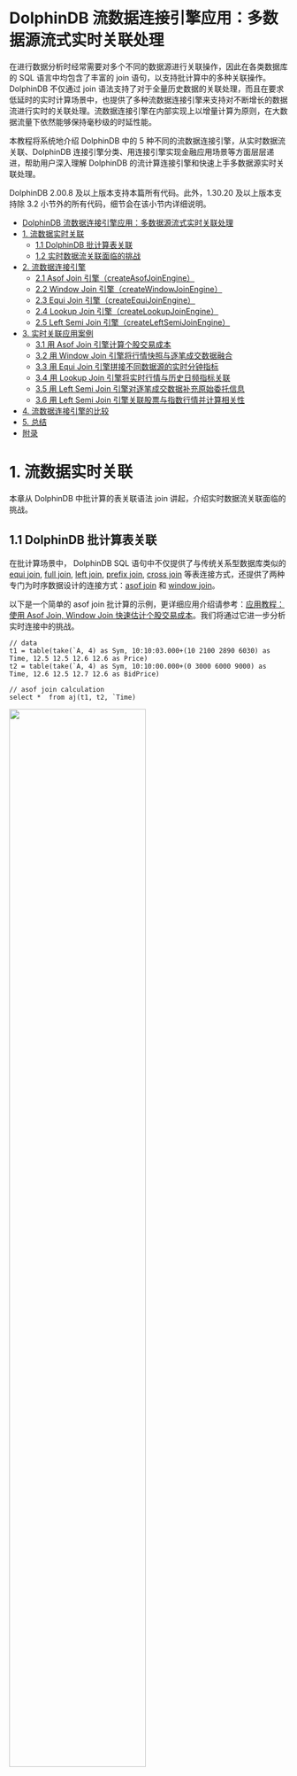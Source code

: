 # DolphinDB 流数据连接引擎应用：多数据源流式实时关联处理

在进行数据分析时经常需要对多个不同的数据源进行关联操作，因此在各类数据库的 SQL 语言中均包含了丰富的 join 语句，以支持批计算中的多种关联操作。 DolphinDB 不仅通过 join 语法支持了对于全量历史数据的关联处理，而且在要求低延时的实时计算场景中，也提供了多种流数据连接引擎来支持对不断增长的数据流进行实时的关联处理。流数据连接引擎在内部实现上以增量计算为原则，在大数据流量下依然能够保持毫秒级的时延性能。

本教程将系统地介绍 DolphinDB 中的 5 种不同的流数据连接引擎，从实时数据流关联、DolphinDB 连接引擎分类、用连接引擎实现金融应用场景等方面层层递进，帮助用户深入理解 DolphinDB 的流计算连接引擎和快速上手多数据源实时关联处理。

DolphinDB 2.00.8 及以上版本支持本篇所有代码。此外，1.30.20 及以上版本支持除 3.2 小节外的所有代码，细节会在该小节内详细说明。

- [DolphinDB 流数据连接引擎应用：多数据源流式实时关联处理](#dolphindb-流数据连接引擎应用多数据源流式实时关联处理)
- [1. 流数据实时关联](#1-流数据实时关联)
  - [1.1 DolphinDB 批计算表关联](#11-dolphindb-批计算表关联)
  - [1.2 实时数据流关联面临的挑战](#12-实时数据流关联面临的挑战)
- [2. 流数据连接引擎](#2-流数据连接引擎)
  - [2.1 Asof Join 引擎（createAsofJoinEngine）](#21-asof-join-引擎createasofjoinengine)
  - [2.2 Window Join 引擎（createWindowJoinEngine）](#22-window-join-引擎createwindowjoinengine)
  - [2.3 Equi Join 引擎（createEquiJoinEngine）](#23-equi-join-引擎createequijoinengine)
  - [2.4 Lookup Join 引擎（createLookupJoinEngine）](#24-lookup-join-引擎createlookupjoinengine)
  - [2.5 Left Semi Join 引擎（createLeftSemiJoinEngine）](#25-left-semi-join-引擎createleftsemijoinengine)
- [3. 实时关联应用案例](#3-实时关联应用案例)
  - [3.1 用 Asof Join 引擎计算个股交易成本](#31-用-asof-join-引擎计算个股交易成本)
  - [3.2 用 Window Join 引擎将行情快照与逐笔成交数据融合](#32-用-window-join-引擎将行情快照与逐笔成交数据融合)
  - [3.3 用 Equi Join 引擎拼接不同数据源的实时分钟指标](#33-用-equi-join-引擎拼接不同数据源的实时分钟指标)
  - [3.4 用 Lookup Join 引擎将实时行情与历史日频指标关联](#34-用-lookup-join-引擎将实时行情与历史日频指标关联)
  - [3.5 用 Left Semi Join 引擎对逐笔成交数据补充原始委托信息](#35-用-left-semi-join-引擎对逐笔成交数据补充原始委托信息)
  - [3.6 用 Left Semi Join 引擎关联股票与指数行情并计算相关性](#36-用-left-semi-join-引擎关联股票与指数行情并计算相关性)
- [4. 流数据连接引擎的比较](#4-流数据连接引擎的比较)
- [5. 总结](#5-总结)
- [附录](#附录)

# 1. 流数据实时关联

本章从 DolphinDB 中批计算的表关联语法 join 讲起，介绍实时数据流关联面临的挑战。

## 1.1 DolphinDB 批计算表关联

在批计算场景中， DolphinDB SQL 语句中不仅提供了与传统关系型数据库类似的 [equi join](https://www.dolphindb.cn/cn/help/SQLStatements/TableJoiners/equijoin.html), [full join](https://www.dolphindb.cn/cn/help/SQLStatements/TableJoiners/fulljoin.html), [left join](https://www.dolphindb.cn/cn/help/SQLStatements/TableJoiners/leftjoin.html), [prefix join](https://www.dolphindb.cn/cn/help/SQLStatements/TableJoiners/prefixjoin.html), [cross join](https://www.dolphindb.cn/cn/help/SQLStatements/TableJoiners/crossjoin.html) 等表连接方式，还提供了两种专门为时序数据设计的连接方式：[asof join](https://www.dolphindb.cn/cn/help/SQLStatements/TableJoiners/asofjoin.html) 和 [window join](https://www.dolphindb.cn/cn/help/SQLStatements/TableJoiners/windowjoin.html)。

以下是一个简单的 asof join 批计算的示例，更详细应用介绍请参考：[应用教程：使用 Asof Join, Window Join 快速估计个股交易成本](https://ask.dolphindb.net/article/9)。我们将通过它进一步分析实时连接中的挑战。

```
// data
t1 = table(take(`A, 4) as Sym, 10:10:03.000+(10 2100 2890 6030) as Time, 12.5 12.5 12.6 12.6 as Price)
t2 = table(take(`A, 4) as Sym, 10:10:00.000+(0 3000 6000 9000) as Time, 12.6 12.5 12.7 12.6 as BidPrice)

// asof join calculation
select *  from aj(t1, t2, `Time)
```

<img src="./images/streaming-real-time-correlation-processing/1_1.png" width=70%>

asof join 能够关联当前时刻或距离当前时刻最近时刻的数据。指定连接列为 Time 字段后，如上图所示，t1 表的每行记录总是关联 t2 表中 Time 值小于它的 Time 值的那一行 t2 记录。关联后的结果如下：

<img src="./images/streaming-real-time-correlation-processing/1_2.png" width=50%>

## 1.2 实时数据流关联面临的挑战

批计算的关联操作，作为计算输入的 t1 表和 t2 表的数据是有界的，关联操作作用在全量输入数据上，计算结果一次性全量输出。现在考虑一下实时关联的场景，首先在输入上，t1, t2 的记录数会不断增长，表现为数据无界且无法预知下一条记录何时到来，比如股票市场中的交易数据、行情快照数据，而对于关联结果，我们会希望在每一条输入到来后尽快且尽可能正确地输出结果记录，这时计算是不断增量进行的。

那么，对于流式的实时关联场景，我们需要解决以下两个问题：

- 何时触发计算并输出：以上面的 asof join 为例，数据流 t1 中第一条记录（Time 值为10:10:03:010）到达系统时，假设 t2 数据流中也有一条记录（Time 为10:10:00.000），此时实时计算模块是决定关联目前 t2 中最近的一条记录并输出，还是等待某个触发条件再关联输出，这是技术实现上要解决的问题。
- 如何管理内存：为了能够正确地关联到两个数据流，实时计算模块需要缓存历史的数据流，而输入是源源不断的，则需要历史数据的清理机制。

# 2. 流数据连接引擎

DolphinDB 提供了 [createAsofJoinEngine](https://www.dolphindb.cn/cn/help/FunctionsandCommands/FunctionReferences/c/createAsofJoinEngine.html), [createWindowJoinEngine](https://www.dolphindb.cn/cn/help/FunctionsandCommands/FunctionReferences/c/createWindowJoinEngine.html), [createEquiJoinEngine](https://www.dolphindb.cn/cn/help/FunctionsandCommands/FunctionReferences/c/createEquiJoinEngine.html), [createLeftSemiJoinEngine](https://www.dolphindb.cn/cn/help/FunctionsandCommands/FunctionReferences/c/createLeftSemiJoinEngine.html), [createLookupJoinEngine](https://www.dolphindb.cn/cn/help/FunctionsandCommands/FunctionReferences/c/createLookupJoinEngine.html) 等 5 种不同的流计算连接引擎函数，不同连接引擎的关联规则基本上与批计算中相应的 join 类似，差异将在后续小节中详细说明。本章首先概述 DolphinDB 流计算引擎，之后依次介绍各个引擎的原理和效果。

流计算连接引擎是 DolphinDB 中对数据流进行实时关联的计算模块，可以理解为一个设置了关联规则的计算黑盒，输入为2条数据流，输出为1条数据流，引擎内部会自动维护计算状态。

<img src="./images/streaming-real-time-correlation-processing/2_1.png" width=60%>

以下代码是 1.1 小节中的 asof join SQL 的流计算实现的脚本，首先创建 2 个流数据表作为输入、1 个流数据表作为输出，然后通过函数 createAsofJoinEngine 创建流计算引擎，之后通过函数 subscribeTable 分别订阅 2 个流数据表并将数据实时注入流计算引擎的左、右表。之后当数据不断写入两个流数据表时，输出结果表 output 中的记录数会相应地增加。流数据订阅功能更详细的介绍见 [流数据订阅](https://gitee.com/dolphindb/Tutorials_CN/blob/master/streaming_tutorial.md#22_流数据订阅) 。

```
// create table
share streamTable(1:0, `Sym`Time`Price, [SYMBOL, TIME, DOUBLE]) as trade
share streamTable(1:0, `Sym`Time`BidPrice, [SYMBOL, TIME, DOUBLE]) as snapshot
share table(1:0, `Time`Sym`Price`t2_Time`BidPrice, [TIME, SYMBOL, DOUBLE, TIME, DOUBLE]) as output

// create engine
ajEngine = createAsofJoinEngine(name="asofJoin", leftTable=trade, rightTable=snapshot, outputTable=output, metrics=<[Price, snapshot.Time, BidPrice]>, matchingColumn=`Sym, timeColumn=`Time, useSystemTime=false, delayedTime=1000)

// subscribe topic
subscribeTable(tableName="trade", actionName="joinLeft", offset=0, handler=getLeftStream(ajEngine), msgAsTable=true)
subscribeTable(tableName="snapshot", actionName="joinRight", offset=0, handler=getRightStream(ajEngine), msgAsTable=true)
```

以下代码构造输入数据并写入 2 个流数据表，查看结果表 output 将看到引擎计算的结果。

```
// generate data
t1 = table(take(`A, 4) as Sym, 10:10:03.000+(10 2100 2890 6030) as Time, 12.5 12.5 12.6 12.6 as Price)
t2 = table(take(`A, 4) as Sym, 10:10:00.000+(0 3000 6000 9000) as Time, 12.6 12.5 12.7 12.6 as BidPrice)
// input data
snapshot.append!(t2)
trade.append!(t1)
```

流计算连接引擎通过内置实现和简单的参数接口来解决上一章提到的实时数据流关联的问题。对于内存管理，每个引擎都提供了 garbageSize 参数来清理不再需要的历史数据。对于触发计算的机制，不同的引擎会稍有不同，可以大致分为以下几类：

1. 若关联计算依赖数据的时间顺序，则处理的方式有：
   1. 以数据注入引擎时的系统时间为时序标准
   2. 以数据中的时间列为时序标准，这种情况下因为无法预知后续将到达的数据的时间戳，则时序判断以最新的时间戳为依据，认为时间戳早于它的全部数据都已经到齐，同时辅以超时强制触发的规则
2. 关联计算不依赖数据的时间顺序，则处理的方式有：
   1. 在数据注入引擎时立即计算输出
   2. 等待到匹配数据后才计算输出，同时辅以超时强制触发的规则

关联规则和触发规则决定了引擎的计算结果，下面我们详细介绍每一个连接引擎的原理和关联效果。

## 2.1 Asof Join 引擎（createAsofJoinEngine）

Asof Join 引擎的连接机制类似于 SQL 中的 asof join，按连接列分组，在每个分组内按时间邻近度关联左右表。引擎默认左右表是有序的，在连接列分组内，对于左表的每一条记录，当引擎判断邻近的时刻到来后，在右表缓存中选取在该条左表记录的时刻之前且最接近的一条记录，不论是否找到，引擎都将输出一条结果。

Asof join 引擎在创建时通过参数 useSystemTime 指定以下两种规则中的一种，用于判断临近时刻是否到来：

- 规则一：以数据注入引擎时的系统时间为时序标准，则每一条左表记录注入引擎时立刻关联并输出；
- 规则二：以数据中的时间列为时序标准，当右表数据的最新时刻大于左表数据的时刻时触发关联并输出。

在规则二的基础上，还可以通过参数 delayedTime 设置超时强制触发规则。

下图展示在一个分组中，以非系统时间触发输出的 Asof Join 引擎效果（未设置超时强制触发），触发输出的时刻由右表到来新数据决定。后文 3.1 小节将介绍一个 Asof Join 引擎的实际应用场景：[计算个股交易成本](#31-用-asof-join-引擎计算个股交易成本)。

<img src="./images/streaming-real-time-correlation-processing/2_2.png" width=60%>

## 2.2 Window Join 引擎（createWindowJoinEngine）

Window Join 引擎的连接机制类似于 SQL 中的 window join，上一小节的 Asof Join 引擎可以看做是Window Join 引擎的一个特例。按连接列分组，在每个分组内按时间邻近关联右表一个时间窗口内的数据，这个窗口由左表的每一条记录的时刻和创建引擎时指定的窗口（参数 window）决定。引擎默认左右表是有序的，在连接列分组内，对于左表中的每一条记录，会在右表缓存中选取由左表的时刻确定的窗口范围内的记录，可能会找到 0 至多条记录，引擎将输出一条结果，这条结果由多条右表记录聚合为一条后与左表拼接而成。

Window Join 引擎在创建时通过参数 useSystemTime 指定以下两种规则中的一种，用于判断临近时刻是否到来：

- 规则一：以数据注入引擎时的系统时间为时序标准，则系统时间达到窗口下边界时立刻关联并输出；
- 规则二：以数据中的时间列为时序标准，当右表数据的最新时刻大于窗口下边界时触发关联并输出。

在规则二的基础上，还可以通过参数 maxDelayedTime 设置超时强制触发规则。

下图展示在一个分组中，以非系统时间触发输出的普通窗口（参数 window=-1:2 ）连接的效果，由每一条左表记录基于其时间戳往前 1 个时间刻度、往后2个时间刻度划定窗口的上下边界，输出由大于窗口下边界的第一条右表记录触发，窗口计算不包含这条触发记录。

<img src="./images/streaming-real-time-correlation-processing/2_3.png" width=60%>

下图展示在一个分组中，以非系统时间触发输出的特殊窗口（参数 window=0:0 ）连接的效果，窗口范围由相邻两条左表记录划定，输出由等于或大于左表时间戳的第一条右表记录触发，窗口计算不包含这条触发记录。后文 3.2 小节将介绍一个基于特殊窗口的窗口关联引擎的实际应用场景：[对行情快照融合逐笔成交数据](#32-用-window-join-引擎将行情快照与逐笔成交数据融合)。

<img src="./images/streaming-real-time-correlation-processing/2_4.png" width=60%>

## 2.3 Equi Join 引擎（createEquiJoinEngine）

*注：自 1.30.21/2.00.9 版本起，`createEqualJoinEngine` 更名为 `createEquiJoinEngine`，原函数名可继续使用。*

Equi Join 引擎的连接机制类似于 SQL 中的 equi join，按连接列和时间列等值关联左右表，对于左表（或右表）中的每一条记录，当它成功匹配上右表（或左表）中连接列一致的一条记录时，引擎将输出一条结果。

与SQL 中的 equi join 不同的是，因为引擎内部并不缓存所有历史数据，所以可能出现左表（或右表）中的某条记录到来后无法关联到已经从引擎缓存中清除的历史右表（或左表）记录，进而不会输出结果。这是由Equi Join 引擎的设计初衷和内部实现决定的，该引擎是为以连接列和时间列为键值的输入数据设计的，比如每支股票在每分钟有一条记录。

下图展示字段结构为（连接列，时间列，指标）的输入数据注入等值关联引擎的效果。后文 3.3 小节将介绍一个等值关联引擎的实际应用场景：[拼接不同数据源的实时分钟指标](#33-用-equi-join-引擎拼接不同数据源的实时分钟指标)。

<img src="./images/streaming-real-time-correlation-processing/2_5.png" width=60%>

建议按推荐场景使用Equi Join 引擎，即对连接列和时间列唯一的数据使用本引擎。若非推荐场景，为了理解输出效果，可以参考如下设计原理：Equi Join 引擎内部分别为左右表数据维护两个以连接列和时间列作为键值的键值表作为缓存，并对每条记录标识是否关联过。下面以左表为例介绍，右表同理。当一条左表记录注入引擎，则查找右表缓存， 若能成功匹配则输出一条结果，并在右表缓存中标识对应记录为已关联，这时左表缓存中不会保存这条立刻关联输出的左表记录（此原理会导致上图中后续的灰色数据(A,t1,4)无法匹配而不输出），若未能匹配成功，则将该条左表记录加入左表缓存，并标识为未关联。

需要注意，对于缓存中的已关联、未关联的数据，Equi Join 引擎都会进行过期清理，清理原理可参考用户手册 [createEquiJoinEngine](https://www.dolphindb.cn/cn/help/FunctionsandCommands/FunctionReferences/c/createEquiJoinEngine.html)。若遵循推荐场景使用此引擎，但是引擎输出结果与 SQL equi join 结果仍不完全一致，则是设置的清理规则导致的差异。

## 2.4 Lookup Join 引擎（createLookupJoinEngine）

Lookup Join 引擎的连接机制类似于 SQL 中的 left join，按连接列等值关联左右表，左表中的每一条记录注入引擎时便立刻关联当前时刻的右表，不论是否在右表中匹配到连接列一致的记录，引擎都会立刻输出一条结果，若未能匹配上则结果中右表相关的字段为空。

与 SQL 中的 left join 不同的是，引擎在内部缓存右表的记录时，对于相同连接列的数据总是只保留最新一条，因此对于左表的每一条记录至多只会匹配一条右表记录并输出一次。引擎的右表可以是数据流或者数据集。对于数据流，引擎通过数据流不断地注入引擎来更新内部的右表缓存；对于数据集，引擎通过对数据集的定时查询来更新内部的右表缓存。

下图展示字段结构为（连接列，指标）的输入数据，注入右表保留最新一条记录的 Lookup Join 引擎的效果，左表数据总是在达到后立刻输出。后文 3.4 小节将介绍一个 Lookup Join 引擎的实际应用场景：[对实时行情关联历史日频指标](#34-用-lookup-join-引擎将实时行情与历史日频指标关联)。

<img src="./images/streaming-real-time-correlation-processing/2_6.png" width=60%>

## 2.5 Left Semi Join 引擎（createLeftSemiJoinEngine）

Left Semi Join 引擎的连接机制类似于 SQL 中的 equi join ，按连接列等值关联左右表，对于左表中的每一条记录，当它成功匹配上右表中连接列一致的一条记录时，引擎将输出一条结果。未成功匹配的左表的记录将一直由引擎缓存，等待与右表中更新的记录匹配。

与SQL 中的 equi join 不同的是，引擎在内部缓存右表的记录时，对于相同连接列的数据总是只保留第一条或者最新一条，因此对于左表的每一条记录至多只会匹配一条右表记录并输出一次。

下图展示字段结构为（连接列，指标）的输入数据，注入右表保留最新一条记录的Left Semi Join 引擎的效果，左表数据总是等到匹配成功才输出。后文3.5、3.6小节将分别介绍两个Left Semi Join 引擎的实际应用场景：一是[对逐笔成交数据补充原始委托信息](#35-用-left-semi-join-引擎对逐笔成交数据补充原始委托信息)，二是[关联股票和指数行情并计算相关性](#36-用-left-semi-join-引擎关联股票与指数行情并计算相关性)。

<img src="./images/streaming-real-time-correlation-processing/2_7.png" width=60%>

# 3. 实时关联应用案例

DolphinDB 中流计算连接引擎是结合各类实际业务场景而设计的，本章将从 6 个实际应用案例出发介绍各个连接引擎适用的具体场景。为了便于解释关联效果，下文案例中均以少量的模拟数据依次注入右表、左表来模拟数据流输入。

流计算脚本开发和调试过程中推荐使用 [getStreamingStat](https://www.dolphindb.cn/cn/help/FunctionsandCommands/FunctionReferences/g/getStreamingStat.html) 函数监控流订阅的状态，[getStreamEngineStat](https://www.dolphindb.cn/cn/help/FunctionsandCommands/FunctionReferences/g/getStreamEngineStat.html)函数监控流数据引擎的状态。此外，文末[附录](#附录)中提供了清理流数据环境的通用脚本，用于一键清理所有的流数据表、取消所有的订阅、释放所有的流引擎。

## 3.1 用 Asof Join 引擎计算个股交易成本

因为逐笔成交数据和报价数据的发生时间不可能完全一致而不能使用常用的等值连接，往往需要以成交时间为基准找到交易发生前的最近一次报价数据，因此需要以邻近匹配的方式关联两个数据流。

这个场景的特征是，每条成交记录匹配一条时刻早于自己的报价记录，输出与原始的每一条成交记录一一对应。以下脚本用 Asof Join 引擎来实现此场景：

```
// create table
share streamTable(1:0, `Sym`TradeTime`TradePrice, [SYMBOL, TIME, DOUBLE]) as trades
share streamTable(1:0, `Sym`Time`Bid1Price`Ask1Price, [SYMBOL, TIME, DOUBLE, DOUBLE]) as snapshot
share streamTable(1:0, `TradeTime`Sym`TradePrice`TradeCost`SnapshotTime, [TIME, SYMBOL, DOUBLE, DOUBLE, TIME]) as output

// create engine
ajEngine = createAsofJoinEngine(name="asofJoin", leftTable=trades, rightTable=snapshot, outputTable=output, metrics=<[TradePrice, abs(TradePrice-(Bid1Price+Ask1Price)/2), snapshot.Time]>, matchingColumn=`Sym, timeColumn=`TradeTime`Time, useSystemTime=false, delayedTime=1000)

// subscribe topic
subscribeTable(tableName="trades", actionName="appendLeftStream", handler=getLeftStream(ajEngine), msgAsTable=true, offset=-1, hash=0)
subscribeTable(tableName="snapshot", actionName="appendRightStream", handler=getRightStream(ajEngine), msgAsTable=true, offset=-1, hash=1)
```

- 逐笔成交数据 trades 注入引擎的左表，报价数据 snapshot 注入引擎的右表。
- 引擎参数 useSystemTime=false 表示通过数据中的时间列（左表为 TradeTime 字段，右表为 Time 字段）来判断左右表中记录的时序关系。
- 引擎参数 delayedTime 是对默认触发机制的补充，以超时强制触发的方式保证左表及时匹配并输出。若未设置 delayedTime 是默认触发机制，对于任意一条左表记录，它必须等到右表出现一条时间戳大于它的记录才输出。但考虑到实际的应用场景中，某条右表记录可能迟迟未能到达或者始终不可能出现一条大于某些左表数据的右表记录，同时期望左表中每条记录都能匹配并输出，那么建议设置 dalayTime ，在这种情况下将以左表出现更新的数据或者系统时间超时来强制触发计算。
- 引擎参数 metrics 中 snapshot.Time 表示取右表 snapshot 中的 Time 字段，因为左表 trades 中也具有 Time 字段，若不加前缀、直接写 Time，则默认取左表的 Time 字段。
- 上例中创建引擎时未显式指定 garbageSize ，则使用默认值，garbageSize 不论大小均不改变计算结果，只影响引擎的内存占用。

构造数据写入作为原始输入的 2 个流数据表，先写入右表，再写入左表：

```
// generate data: trade
t1 = table(`A`A`B`A`B`B as Sym, 10:00:02.000+(1..6)*700 as TradeTime,  (3.4 3.5 7.7 3.5 7.5 7.6) as TradePrice)
// generate data: snapshot
t2 = table(`A`B`A`B as Sym, 10:00:00.000+(3 3 6 6)*1000 as Time, (3.5 7.6 3.5 7.6) as Bid1Price, (3.5 7.6 3.6 7.6) as Ask1Price)
// input data
snapshot.append!(t2)
trades.append!(t1)
```

输入数据与关联关系如下：

<img src="./images/streaming-real-time-correlation-processing/3_1.png" width=70%>

关联得到的结果表 output 如下，左表中全部 7 条数据都有对应的输出。本例中，在创建引擎时指定了 delayedTime 参数，因此对于分组 B ，即使右表 snapshot 中没有比 10:00:06.200 更大的时间戳， 左表 trades 中最后一条数据(B,10:00:06.200, 7.6) 仍然能够在注入引擎 2s 后强制输出。

<img src="./images/streaming-real-time-correlation-processing/3_2.png" width=50%>

## 3.2 用 Window Join 引擎将行情快照与逐笔成交数据融合

行情快照和逐笔成交数据包含着不同的信息，很多高频因子的计算同时依赖行情快照和成交数据，本例在行情快照数据的基础上融合前后两个快照之间的逐笔成交数据，融合后的数据可以更方便地作为后续复杂因子的计算的输入。

这个场景的特征是，每条行情快照记录匹配一个时间窗口内的全部逐笔成交记录的聚合值，这个时间窗口的上下界由两条行情快照数据的时刻决定，输出与原始的每一条行情快照记录一一对应。对于一个窗口中的逐笔成交记录，既需要计算交易量总和这样的聚合值，也希望以一个字段保留窗口内的全部逐笔成交明细。以下脚本用 Window Join 引擎的特殊窗口来实现此场景。

注意，1.30 版本的 DolphinDB 不支持 array vector 数据形式，以下脚本包含 array vector 功能，因此仅支持 2.00 版本。

```
// create table
share streamTable(1:0, `Sym`TradeTime`Side`TradeQty, [SYMBOL, TIME, INT, LONG]) as trades
share streamTable(1:0, `Sym`Time`Open`High`Low`Close, [SYMBOL, TIME, DOUBLE, DOUBLE, DOUBLE, DOUBLE]) as snapshot
share streamTable(1:0, `Time`Sym`Open`High`Low`Close`BuyQty`SellQty`TradeQtyList`TradeTimeList, [TIME, SYMBOL, DOUBLE, DOUBLE, DOUBLE, DOUBLE, LONG, LONG, LONG[], TIME[]]) as output

// create engine
wjMetrics = <[Open, High, Low, Close, sum(iif(Side==1, TradeQty, 0)), sum(iif(Side==2, TradeQty, 0)), TradeQty, TradeTime]>
fillArray = [00:00:00.000, "", 0, 0, 0, 0, 0, 0, [], []]
wjEngine = createWindowJoinEngine(name="windowJoin", leftTable=snapshot, rightTable=trades, outputTable=output, window=0:0, metrics=wjMetrics, matchingColumn=`Sym, timeColumn=`Time`TradeTime, useSystemTime=false, nullFill=fillArray)

// subscribe topic
subscribeTable(tableName="snapshot", actionName="appendLeftStream", handler=getLeftStream(wjEngine), msgAsTable=true, offset=-1, hash=0)
subscribeTable(tableName="trades", actionName="appendRightStream", handler=getRightStream(wjEngine), msgAsTable=true, offset=-1, hash=1)
```

- 行情快照数据 snapshot 注入引擎的左表，逐笔成交数据 trades 注入引擎的右表。
- 引擎参数 useSystemTime=false 表示通过数据中的时间列（左表为 Time 字段，右表为 TradeTime 字段）来判断左右表中记录的时序关系。
- 引擎参数 window=0:0 表示右表 trades 的计算窗口将由左表 snapshot 当前和其上一条数据的时间戳划定。
- 引擎参数 metrics 表示计算指标，如 Open 表示取左表 snapshot 中 Open 字段，sum(iif(Side==1, TradeQty, 0)) 表示对右表 trades 在窗口内的数据做聚合计算。注意，TradeQty 是右表 trades 中的字段，且此处对 TradeQty 没有使用聚合函数，则表示对右表 trades 在窗口内的全部 TradeQty 值保留明细，对应的输出为一个数据类型为 array vector 的字段。
- 引擎参数 nullFill 为可选参数，表示如何填充输出表中的空值，本例中结合实际场景，对于表示价格的字段如 Open 等都指定将空值填充为0。注意，nullFill 为元组，必须和输出表列字段等长且类型一一对应。

构造数据写入作为原始输入的 2 个流数据表，先写入右表，再写入左表：

```
// generate data: snapshot
t1 = table(`A`B`A`B`A`B as Sym, 10:00:00.000+(3 3 6 6 9 9)*1000 as Time, (NULL NULL 3.5 7.6 3.5 7.6) as Open, (3.5 7.6 3.6 7.6 3.6 7.6) as High, (3.5 7.6 3.5 7.6 3.4 7.5) as Low, (3.5 7.6 3.5 7.6 3.6 7.5) as Close)
// generate data: trade
t2 = table(`A`A`B`A`B`B`A`B`A`A as Sym, 10:00:02.000+(1..10)*700 as TradeTime,  (1 2 1 1 1 1 2 1 2 2) as Side, (1..10) * 10 as TradeQty)
// input data
trades.append!(t2)
snapshot.append!(t1)
```

输入数据与关联关系如下：

<img src="./images/streaming-real-time-correlation-processing/3_3.png" width=80%>

关联得到的结果表 output 如下，其中最后两列为 array vector 类型数据，记录了窗口中全部成交记录的 TradeQty 字段明细、TradeTime 字段明细。

注意，输出表比左表 snapshot 少一条数据，即左表 sanpshot 中分组 B 内时间戳为 10:00:09.000 的数据没有输出，这是因为右表 trades 中分组 B 内没有等于或大于 10:00:09.000 的数据来关闭窗口。在实际生产中，当接入实时数据时，若需要左表 snapshot 一旦达到引擎便立即输出，则建议选择 useSystemTime=true，即用系统时间作为时间戳，这时，对于任意一条左表记录，右表窗口是从前一条左表记录到达到本条记录到达之间进入引擎的全部右表数据。

<img src="./images/streaming-real-time-correlation-processing/3_4.png" width=70%>

## 3.3 用 Equi Join 引擎拼接不同数据源的实时分钟指标

在量化金融的实盘中往往会对原始的行情快照、逐笔成交等进行降采样形成分钟指标，以作为输入提供给进一步的交易策略，这时则需要将多个不同数据源计算出的指标关联到同一张表中。本例将对快照和成交数据分别做实时的 1 分钟聚合，并将快照指标和成交指标关联后输出到同一张宽表中。

这个场景的特征是，每支股票的行情快照分钟指标在每一分钟只有一条记录，逐笔成交分钟指标同样有这样的唯一性，并且在某一分钟的输出上，期望总是在两类指标都计算完成后再将关联输出。以下脚本用 Equi Join 引擎来实现此场景。

*注意：如您使用的 DolphinDB 版本早于 1.30.21/2.00.9，请将脚本中的 `createEquiJoinEngine` 替换为 `createEqualJoinEngine`。自 1.30.21/2.00.9 版本起，`createEqualJoinEngine` 更名为 `createEquiJoinEngine`，原函数名可继续使用。*

```
// create table
share streamTable(1:0, `Sym`TradeTime`Side`TradeQty, [SYMBOL, TIME, INT, LONG]) as trades
share streamTable(1:0, `UpdateTime`Sym`BuyTradeQty`SellTradeQty, [TIME, SYMBOL, LONG, LONG]) as tradesMin
share streamTable(1:0, `Sym`Time`Bid1Price`Bid1Qty, [SYMBOL, TIME, DOUBLE, LONG]) as snapshot
share streamTable(1:0, `UpdateTime`Sym`AvgBid1Amt, [TIME, SYMBOL, DOUBLE]) as snapshotMin
share streamTable(1:0, `UpdateTime`Sym`AvgBid1Amt`BuyTradeQty`SellTradeQty, [TIME, SYMBOL, DOUBLE, LONG, LONG]) as output

// create engine: 
eqJoinEngine = createEquiJoinEngine(name="EquiJoin", leftTable=tradesMin, rightTable=snapshotMin, outputTable=output, metrics=<[AvgBid1Amt, BuyTradeQty, SellTradeQty]>, matchingColumn=`Sym, timeColumn=`UpdateTime)
// create engine: 
tsEngine1 = createTimeSeriesEngine(name="tradesAggr", windowSize=60000, step=60000, metrics=<[sum(iif(Side==1, 0, TradeQty)), sum(iif(Side==2, 0, TradeQty))]>, dummyTable=trades, outputTable=getLeftStream(eqJoinEngine), timeColumn=`TradeTime, keyColumn=`Sym, useSystemTime=false, fill=(0, 0))
// create engine: 
tsEngine2 = createTimeSeriesEngine(name="snapshotAggr", windowSize=60000, step=60000, metrics=<[avg(iif(Bid1Price!=NULL, Bid1Price*Bid1Qty, 0))]>, dummyTable=snapshot, outputTable=getRightStream(eqJoinEngine), timeColumn=`Time, keyColumn=`Sym, useSystemTime=false, fill=(0.0))

// subscribe topic
subscribeTable(tableName="trades", actionName="minAggr", handler=tsEngine1, msgAsTable=true, offset=-1, hash=1)
subscribeTable(tableName="snapshot", actionName="minAggr", handler=tsEngine2, msgAsTable=true, offset=-1, hash=2) 
```

- 首先用两个独立的时序聚合引擎（[createTimeSeriesEngine](https://www.dolphindb.cn/cn/help/FunctionsandCommands/FunctionReferences/c/createTimeSeriesEngine.html)）对原始的快照和成交数据流按数据中的时间戳做实时聚合、输出每一分钟的指标，之后通过引擎级联的方式，将两个时序聚合引擎的输出分别作为左右表注入连接引擎。引擎级联更详细的介绍见 [流数据教程：4.1 流水线处理](https://gitee.com/dolphindb/Tutorials_CN/blob/master/streaming_tutorial.md#41_流水线处理) 。
- Equi Join 引擎对左、右表的处理是完全相同的，即上例中在 createEquiJoinEngine 时交换左右表不会影响关联结果。

构造数据写入作为原始输入的 2 个流数据表：

```
// generate data: snapshot
t1 = table(`A`B`A`B`A`B as Sym, 10:00:52.000+(3 3 6 6 9 9)*1000 as Time, (3.5 7.6 3.6 7.6 3.6 7.6) as Bid1Price, (1000 2000 500 1500 400 1800) as Bid1Qty)
// generate data: trade
t2 = table(`A`A`B`A`B`B`A`B`B`A as Sym, 10:00:54.000+(1..10)*700 as TradeTime,  (1 2 1 1 1 1 2 1 2 2) as Side, (1..10) * 10 as TradeQty)
// input
trades.append!(t2)
snapshot.append!(t1)
```

关联得到的结果表 output 如下：

<img src="./images/streaming-real-time-correlation-processing/3_5.png" width=50%>

## 3.4 用 Lookup Join 引擎将实时行情与历史日频指标关联

在当日的实时计算中可能会需要依赖历史指标，本例在行情快照的基础上，通过股票代码关联该股票在昨日的日频指标。

这个场景的特征是，每条快照记录到达后要求立刻关联输出，如果日频数据里没有对应的股票，输出结果对应的字段为空，输出与原始输入中的每一条行情快照记录一一对应。同时，日频指标并非实时数据，而是一个以较低频率更新的有主键的离线数据集。以下脚本用 Lookup Join 引擎来实现此场景。

```
// create table
share streamTable(1:0, `Sym`Time`Open`High`Low`Close, [SYMBOL, TIME, DOUBLE, DOUBLE, DOUBLE, DOUBLE]) as snapshot
historicalData = table(`A`B as Sym, (0.8 0.2) as PreWeight, (3.1 7.6) as PreClose)
share table(1:0, `Sym`Time`Open`High`Low`Close`PreWeight`PreClose, [SYMBOL, TIME, DOUBLE, DOUBLE, DOUBLE, DOUBLE, DOUBLE, DOUBLE]) as output

// create engine
lookupJoinEngine = createLookupJoinEngine(name="lookupJoin", leftTable=snapshot, rightTable=historicalData, outputTable=output, metrics=<[Time, Open, High, Low, Close, PreWeight, PreClose]>, matchingColumn=`Sym, checkTimes=10s)

// subscribe topic
subscribeTable(tableName="snapshot", actionName="appendLeftStream", handler=getLeftStream(lookupJoinEngine), msgAsTable=true, offset=-1)
```

- 订阅流数据表 snapshot 注入引擎的左表。引擎右表为普通内存表 historicalData ，它不能且不需要进行订阅。
- 引擎会在内部维护一个最新的右表，在创建引擎时会查询右表 historicalData 并缓存在引擎内部。参数 checkTimes=10s 表示之后的每 10s 引擎会再次查询右表 historicalData 并更新一次内部的缓存。

构造数据写入作为引擎左表输入的流数据表 snapshot：

```
// generate data: snapshot
t1 = table(`A`B`A`B`A`B as Sym, 10:00:00.000+(3 3 6 6 9 9)*1000 as Time, (3.5 7.6 3.5 7.6 3.5 7.6) as Open, (3.5 7.6 3.6 7.6 3.6 7.6) as High, (3.5 7.6 3.5 7.6 3.4 7.5) as Low, (3.5 7.6 3.5 7.6 3.6 7.5) as Close)
snapshot.append!(t1)
```

输入数据与关联关系如下：

<img src="./images/streaming-real-time-correlation-processing/3_6.png" width=80%>

结果在左表数据到达引擎时立刻输出，关联得到的结果表 output 如下：

<img src="./images/streaming-real-time-correlation-processing/3_7.png" width=60%>

## 3.5 用 Left Semi Join 引擎对逐笔成交数据补充原始委托信息

逐笔成交数据中包含买卖双方的原始委托订单号，本例通过股票代码和订单号去关联逐笔委托数据，以达到在成交数据的基础上丰富其原始委托信息的目的。

这个场景的特征是，对于每条逐笔成交都应该找到对应的委托单，输出与原始输入中的逐笔成交记录一一对应。在找到对应的委托单前，该条逐笔成交记录暂时不输出。

以下脚本用两个 Left Semi Join 引擎级联的方式，对成交表 trades 中的卖方委托单、买方委托单依次进行了关联。多个引擎之间采用了引擎级联的方式处理，引擎级联更详细的介绍见 [流数据教程：4.1 流水线处理](https://gitee.com/dolphindb/Tutorials_CN/blob/master/streaming_tutorial.md#41_流水线处理) 。

```
// create table
share streamTable(1:0, `Sym`BuyNo`SellNo`TradePrice`TradeQty`TradeTime, [SYMBOL, LONG, LONG, DOUBLE, LONG, TIME]) as trades
share streamTable(1:0, `Sym`OrderNo`Side`OrderQty`OrderPrice`OrderTime, [SYMBOL, LONG, INT, LONG, DOUBLE, TIME]) as orders
share streamTable(1:0, `Sym`SellNo`BuyNo`TradePrice`TradeQty`TradeTime`BuyOrderQty`BuyOrderPrice`BuyOrderTime, [SYMBOL, LONG, LONG, DOUBLE, LONG, TIME, LONG, DOUBLE, TIME]) as outputTemp
share streamTable(1:0, `Sym`BuyNo`SellNo`TradePrice`TradeQty`TradeTime`BuyOrderQty`BuyOrderPrice`BuyOrderTime`SellOrderQty`SellOrderPrice`SellOrderTime, [SYMBOL, LONG, LONG, DOUBLE, LONG, TIME, LONG, DOUBLE, TIME, LONG, DOUBLE, TIME]) as output

// create engine: left join buy order
ljEngineBuy=createLeftSemiJoinEngine(name="leftJoinBuy", leftTable=outputTemp, rightTable=orders, outputTable=output,  metrics=<[SellNo, TradePrice, TradeQty, TradeTime, BuyOrderQty, BuyOrderPrice, BuyOrderTime, OrderQty, OrderPrice, OrderTime]>, matchingColumn=[`Sym`BuyNo, `Sym`OrderNo])

//  create engine: left join sell order 
ljEngineSell=createLeftSemiJoinEngine(name="leftJoinSell", leftTable=trades, rightTable=orders, outputTable=getLeftStream(ljEngineBuy),  metrics=<[BuyNo, TradePrice, TradeQty, TradeTime, OrderQty, OrderPrice, OrderTime]>, matchingColumn=[`Sym`SellNo, `Sym`OrderNo])

// subscribe topic
subscribeTable(tableName="trades", actionName="appendLeftStream", handler=getLeftStream(ljEngineSell), msgAsTable=true, offset=-1)
subscribeTable(tableName="orders", actionName="appendRightStreamForSell", handler=getRightStream(ljEngineSell), msgAsTable=true, offset=-1)
subscribeTable(tableName="orders", actionName="appendRightStreamForBuy", handler=getRightStream(ljEngineBuy), msgAsTable=true, offset=-1) 
```

- 数据流向：首先，将 trades 和 orders 分为作为左、右表注入引擎 leftJoinSell，此次以 trades 数据中的卖单号关联 orders 中的对应订单。之后，将上述引擎的输出作为左表直接注入引擎 leftJoinBuy ，该引擎的右表仍然设置为 orders，此次以 trades 数据中的买单号关联 orders 中的对应订单。
- 内存管理：上例中创建引擎时未显式指定 garbageSize ，则使用默认值，garbageSize 不论大小均不改变计算结果。注意，和其他连接引擎不同，该函数的 garbageSize 参数只用于清理左表的历史数据，右表的历史数据不进行回收，因此上述案例中两个引擎至少分别占用一个 orders 表大小的内存。

构造数据写入作为原始输入的 2 个流数据表：

```
// generate data: trade
t1 = table(`A`B`B`A as Sym, [2, 5, 5, 6] as BuyNo, [4, 1, 3, 4] as SellNo, [7.6, 3.5, 3.5, 7.6]as TradePrice, [10, 100, 20, 50]as TradeQty, 10:00:00.000+(400 500 500 600) as TradeTime)
// generate data: order
t2 = table(`B`A`B`A`B`A as Sym, 1..6 as OrderNo, [2, 1, 2, 2, 1, 1] as Side, [100, 10, 20, 100, 350, 50] as OrderQty, [7.6, 3.5, 7.6, 3.5, 7.6, 3.5] as OrderPrice, 10:00:00.000+(1..6)*100 as OrderTime)
// input data
orders.append!(t2)
trades.append!(t1)
```

输入数据与关联关系如下：

<img src="./images/streaming-real-time-correlation-processing/3_8.png" width=90%>

通过两个 Left Semi Join 引擎，上图中 trades 数据流中的每一条记录将分别和 orders 数据流中的两条记录关联，进而取得 orders 中的委托量、价、时间等字段，关联得到的结果表 output 如下：

<img src="./images/streaming-real-time-correlation-processing/3_9.png" width=80%>

## 3.6 用 Left Semi Join 引擎关联股票与指数行情并计算相关性

本例中我们实时计算股票和某个指数在过去一段时间内分钟收益率的相关性。输入使用已经降为分钟频率的股票数据和指数数据。

这个场景的特征是，两个数据流的时间戳频率一致，全部股票都需要关联同一支指数，输出与原始输入中的股票数据一一对应。 以下脚本用 Left Semi Join 引擎来实现此关联场景。

```
// create table
share streamTable(1:0, `Sym`Time`Close, [SYMBOL, TIME, DOUBLE]) as stockKline
share streamTable(1:0, `Sym`Time`Close, [SYMBOL, TIME, DOUBLE]) as indexKline
share streamTable(1:0, `Time`Sym`Close`Index1Close, [TIME, SYMBOL, DOUBLE, DOUBLE]) as stockKlineAddIndex1
share streamTable(1:0, `Sym`Time`Close`Index1Close`Index1Corr, [SYMBOL, TIME, DOUBLE, DOUBLE, DOUBLE]) as output

//  create engine: calculate correlation
rsEngine = createReactiveStateEngine(name="calCorr", dummyTable=stockKlineAddIndex1, outputTable=output, metrics=[<Time>, <Close>, <Index1Close>, <mcorr(ratios(Close)-1, ratios(Index1Close)-1, 3)>], keyColumn="Sym")

//  create engine: left join Index1
ljEngine1 = createLeftSemiJoinEngine(name="leftJoinIndex1", leftTable=stockKline, rightTable=indexKline, outputTable=getStreamEngine("calCorr"), metrics=<[Sym, Close, indexKline.Close]>, matchingColumn=`Time)

// subscribe topic
def appendIndex(engineName, indexName, msg){
 tmp = select * from msg where Sym = indexName
 getRightStream(getStreamEngine(engineName)).append!(tmp)
}
subscribeTable(tableName="indexKline", actionName="appendIndex1", handler=appendIndex{"leftJoinIndex1", "idx1"}, msgAsTable=true, offset=-1, hash=1)
subscribeTable(tableName="stockKline", actionName="appendStock", handler=getLeftStream(ljEngine1), msgAsTable=true, offset=-1, hash=0)

```

- 数据流向：首先，股票数据 stockKline 注入连接引擎 leftJoinIndex1 的左表，指数数据经过滤后注入该引擎的右表，这一步将股票与指数的分钟指标关联。之后，将上述连接引擎的输出直接注入响应式状态引擎（[createReactiveStateEngine](https://www.dolphindb.cn/cn/help/FunctionsandCommands/FunctionReferences/c/createReactiveStateEngine.html)），利用响应式状态引擎内置的 mcorr 和 ratios 函数计算股票与指数的相关性指标。多个引擎之间采用了引擎级联的方式处理，引擎级联更详细的介绍见 [流数据教程：4.1 流水线处理](https://gitee.com/dolphindb/Tutorials_CN/blob/master/streaming_tutorial.md#41_流水线处理) 。响应式状态引擎教程见 [金融高频因子的流批统一计算：DolphinDB响应式状态引擎介绍](https://gitee.com/dolphindb/Tutorials_CN/blob/master/reactive_state_engine.md) 。
- 订阅指数数据 indexKline 时指定 handler 为自定义函数 appendIndex ，是指不断地收到 indexKline 数据后，首先过滤出指数数据中指数名为 idx1 的数据，然后再注入连接引擎的右表。

构造数据写入作为原始输入的 2 个流数据表：

```
// generate data: stock Kline
t1 = table(`A`B`A`B`A`B`A`B`A`B as Sym, 10:00:00.000+(0 0 1 1 2 2 3 3 4 4)*60000 as Time, (4.1 7.6 3.8 7.6 4.3 7.5 3.5 7.6 4.2 7.6) as Close)
// generate data: index Kline
t2 = table(`idx1`idx2`idx1`idx2`idx1`idx2`idx1`idx2`idx1`idx2 as Sym, 10:00:00.000+(0 0 1 1 2 2 3 3 4 4)*60000 as Time, (2.1 5 2.2 5 1.9 5 1.7 5 1.7 5) as Close)
// input data
indexKline.append!(t2)
stockKline.append!(t1)
```

输入数据与关联关系如下：

<img src="./images/streaming-real-time-correlation-processing/3_10.png" width=70%>

关联得到的结果表 output 如下，对于股票 A 、B 每分钟都会关联对应分钟的指数 idx1 。因为 mcorr 滑动窗口为3，所以前两分钟结算结果为空。

<img src="./images/streaming-real-time-correlation-processing/3_11.png" width=40%>

# 4. 流数据连接引擎的比较

| **连接引擎**       | **连接列**                | **关联机制**                                                 | **类似的 SQL join** | **结果表行数**                                               | **应用场景**                                                 |
| ------------------ | ------------------------- | ------------------------------------------------------------ | ------------------- | ------------------------------------------------------------ | ------------------------------------------------------------ |
| AsofJoinEngine     | matchingColumn            | 左表每到来一条记录，匹配右表连接列一致且时间戳最近的一条记录。 | asof join           | 小于或等于左表行数                                           | [计算个股交易成本](#31-用-asof-join-引擎计算个股交易成本) |
| WindowJoinEngine   | matchingColumn            | 左表每到来一条记录，匹配右表中连接列一致，且在由左表时间戳确定的窗口范围内的数据。 | window join         | 小于或等于左表行数                                           | [将行情快照和逐笔成交数据融合](#32-用-window-join-引擎将行情快照与逐笔成交数据融合) |
| EquiJoinEngine     | matchingColumn+timeColumn | 左（右）表每到来一条记录，匹配右（左）表连接列一致的最新的一条记录。 | equi join           | 等于左右表能完全等值匹配的行数（在左右表中的连接列均唯一的前提下） | [拼接不同数据源的实时分钟指标](#33-用-equi-join-引擎拼接不同数据源的实时分钟指标) |
| LookupJoinEngine   | matchingColumn            | 左表每到来一条记录，匹配右表连接列一致的最新的一条记录。     | left join           | 等于左表行数                                                 | [将实时行情与历史日频指标关联](#34-用-lookup-join-引擎将实时行情与历史日频指标关联) |
| LeftSemiJoinEngine | matchingColumn            | 对于左表的每一条记录，匹配右表连接列一致的第一条或最后一条记录。 | equi join           | 小于或等于左表行数                                           | [对逐笔成交数据补充原始委托信息](#35-用-left-semi-join-引擎对逐笔成交数据补充原始委托信息)、[关联股票和指数行情并计算相关性](#36-用-left-semi-join-引擎关联股票与指数行情并计算相关性)。 |

# 5. 总结

DolphinDB 提供了 5 个不同的流数据连接引擎，引擎均内置实现了高效的关联计算、实时触发规则和内存管理机制，开发人员通过简单的引擎参数配置便能够快速实现复杂的实时关联需求。本文重点介绍了各个连接引擎的原理、关联效果、实际应用案例，并在文末简要总结各个引擎的特点，旨在降低开发人员在实时数据流关联处理中的开发门槛。结合 DolphinDB 流数据框架中其他流计算引擎、流水线处理、并行计算等重要特性，开发人员可以将自己的业务场景实时化，通过提升速度掌握更及时的信息、挖掘更多的业务价值。

# 附录

- 流环境清理通用脚本：[clearStreamingEnv.dos](script/streaming-real-time-correlation-processing/clearStreamingEnv.dos)
